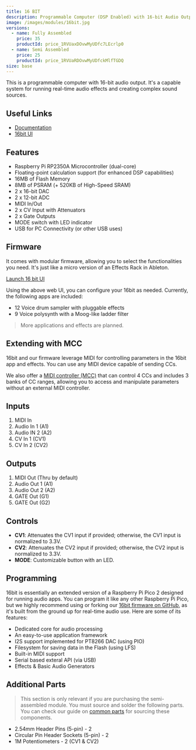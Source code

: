 ```yaml
---
title: 16 BIT
description: Programmable Computer (DSP Enabled) with 16-bit Audio Output.
image: /images/modules/16bit.jpg
versions:
  - name: Fully Assembled
    price: 35
    productId: price_1RVUaxDOvwMyUDfc7LEcrlp0
  - name: Semi Assembled
    price: 25
    productId: price_1RVUaRDOvwMyUDfckMlfTGDQ
size: base
---
```


This is a programmable computer with 16-bit audio output. It's a capable system for running real-time audio effects and creating complex sound sources.

## Useful Links

* [Documentation](/docs/16bit/introduction)
* [16bit UI](/ui/16bit)

## Features

* Raspberry Pi RP2350A Microcontroller (dual-core)
* Floating-point calculation support (for enhanced DSP capabilities)
* 16MB of Flash Memory
* 8MB of PSRAM (+ 520KB of High-Speed SRAM)
* 2 x 16-bit DAC
* 2 x 12-bit ADC
* MIDI In/Out
* 2 x CV Input with Attenuators
* 2 x Gate Outputs
* MODE switch with LED indicator
* USB for PC Connectivity (or other USB uses)

## Firmware

It comes with modular firmware, allowing you to select the functionalities you need. It's just like a micro version of an Effects Rack in Ableton.

[Launch 16 bit UI](/ui/16bit)

Using the above web UI, you can configure your 16bit as needed. Currently, the following apps are included:

* 12 Voice drum sampler with pluggable effects
* 9 Voice polysynth with a Moog-like ladder filter

> More applications and effects are planned.

## Extending with MCC

16bit and our firmware leverage MIDI for controlling parameters in the 16bit app and effects. You can use any MIDI device capable of sending CCs.

We also offer a [MIDI controller (MCC)](modules/mcc) that can control 4 CCs and includes 3 banks of CC ranges, allowing you to access and manipulate parameters without an external MIDI controller.

## Inputs

1. MIDI In
2. Audio In 1 (A1)
3. Audio IN 2 (A2)
4. CV In 1 (CV1)
5. CV In 2 (CV2)

## Outputs

1. MIDI Out (Thru by default)
2. Audio Out 1 (A1)
3. Audio Out 2 (A2)
4. GATE Out (G1)
5. GATE Out (G2)

## Controls

* **CV1**: Attenuates the CV1 input if provided; otherwise, the CV1 input is normalized to 3.3V.
* **CV2**: Attenuates the CV2 input if provided; otherwise, the CV2 input is normalized to 3.3V.
* **MODE**: Customizable button with an LED.


## Programming

16bit is essentially an extended version of a Raspberry Pi Pico 2 designed for running audio apps. You can program it like any other Raspberry Pi Pico, but we highly recommend using or forking our [16bit firmware on GitHub](https://github.com/bread-modular/bread-modular/tree/main/modules/16bit/code), as it's built from the ground up for real-time audio use. Here are some of its features:

* Dedicated core for audio processing
* An easy-to-use application framework
* I2S support implemented for PT8266 DAC (using PIO)
* Filesystem for saving data in the Flash (using LFS)
* Built-in MIDI support
* Serial based exteral API (via USB)
* Effects & Basic Audio Generators

## Additional Parts

> This section is only relevant if you are purchasing the semi-assembled module. You must source and solder the following parts. You can check our guide on [common parts](/docs/technical-details/common-parts) for sourcing these components.

* 2.54mm Header Pins (5-pin) - 2
* Circular Pin Header Sockets (5-pin) - 2
* 1M Potentiometers - 2 (CV1 & CV2)
